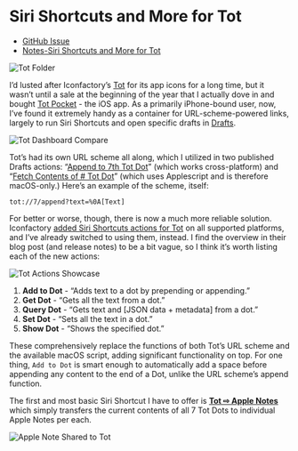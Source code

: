 # Siri Shortcuts and More for Tot
- [GitHub Issue](https://github.com/extratone/bilge/issues/314)
- [Notes-Siri Shortcuts and More for Tot](drafts://open?uuid=E6D127B8-B5CE-45F5-8D6A-0BC5CE12A149)

![Tot Folder](https://user-images.githubusercontent.com/43663476/159338345-8ea492b1-de57-4b41-8461-3655c35be400.png)

I’d lusted after Iconfactory’s [Tot](https://tot.rocks) for its app icons for a long time, but it wasn’t until a sale at the beginning of the year that I actually dove in and bought [Tot Pocket](https://apps.apple.com/us/app/tot-pocket/id1498235191) - the iOS app. As a primarily iPhone-bound user, now, I’ve found it extremely handy as a container for URL-scheme-powered links, largely to run Siri Shortcuts and open specific drafts in [Drafts](https://apps.apple.com/us/app/drafts/id1435957248).

![Tot Dashboard Compare](https://user-images.githubusercontent.com/43663476/160951975-ebc1cc18-3a90-4372-988b-779d69deed28.png)

Tot’s had its own URL scheme all along, which I utilized in two published Drafts actions: “[Append to 7th Tot Dot](https://actions.getdrafts.com/a/1uL)” (which works cross-platform) and “[Fetch Contents of # Tot Dot](https://actions.getdrafts.com/a/1ub)” (which uses Applescript and is therefore macOS-only.) Here’s an example of the scheme, itself:

```
tot://7/append?text=%0A[Text]
```

For better or worse, though, there is now a much more reliable solution. Iconfactory [added Siri Shortcuts actions for Tot](https://blog.iconfactory.com/2022/03/tot-shortcuts-geek-bliss/) on all supported platforms, and I’ve already switched to using them, instead. I find the overview in their blog post (and release notes) to be a bit vague, so I think it’s worth listing each of the new actions:

![Tot Actions Showcase](https://i.snap.as/tWyBQKCI.png)

1. **Add to Dot** - “Adds text to a dot by prepending or appending.”
2. **Get Dot** - “Gets all the text from a dot.”
3. **Query Dot** - “Gets text and [JSON data + metadata] from a dot.”
4. **Set Dot** - “Sets all the text in a dot.”
5. **Show Dot** - “Shows the specified dot.”

These comprehensively replace the functions of both Tot’s URL scheme and the available macOS script, adding significant functionality on top. For one thing, `Add to Dot` is smart enough to automatically add a space before appending any content to the end of a Dot, unlike the URL scheme’s append function. 

The first and most basic Siri Shortcut I have to offer is [**Tot ⇨ Apple Notes**](https://routinehub.co/shortcut/11500) which simply transfers the current contents of all 7 Tot Dots to individual Apple Notes per each.

![Apple Note Shared to Tot](https://user-images.githubusercontent.com/43663476/162532529-d273a9bf-2aca-4961-82e8-6d3ee8bf54fa.png)